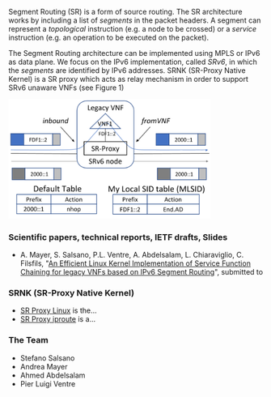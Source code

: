 Segment Routing (SR) is a form of source routing. The SR architecture works by including a list of _segments_ in the packet headers. A segment can represent a _topological_ instruction (e.g. a node to be crossed) or a _service_ instruction (e.g. an operation to be executed on the packet). 

The Segment Routing architecture can be implemented using MPLS or IPv6 as data plane. We focus on the IPv6 implementation, called _SRv6_, in which the _segments_ are identified by IPv6 addresses. SRNK (SR-Proxy Native Kernel) is a SR proxy which acts as relay mechanism in order to support SRv6 unaware VNFs (see Figure 1)

<img src="https://raw.githubusercontent.com/netgroup/sr-proxy/master/docs/srv6_processing.png" width="400">

### Scientific papers, technical reports, IETF drafts, Slides

- A. Mayer, S. Salsano, P.L. Ventre, A. Abdelsalam, L. Chiaraviglio, C. Filsfils, "[An Efficient Linux Kernel Implementation of Service Function Chaining for legacy VNFs based on IPv6 Segment Routing](https://arxiv.org/abs/1901.00936)", submitted to 

### SRNK (SR-Proxy Native Kernel)

- [SR Proxy Linux](https://github.com/repo/sr-proxy-linux) is the...
- [SR Proxy iproute](https://github.com/repo/sr-proxy-linux) is a...

### The Team

- Stefano Salsano
- Andrea Mayer
- Ahmed Abdelsalam
- Pier Luigi Ventre
